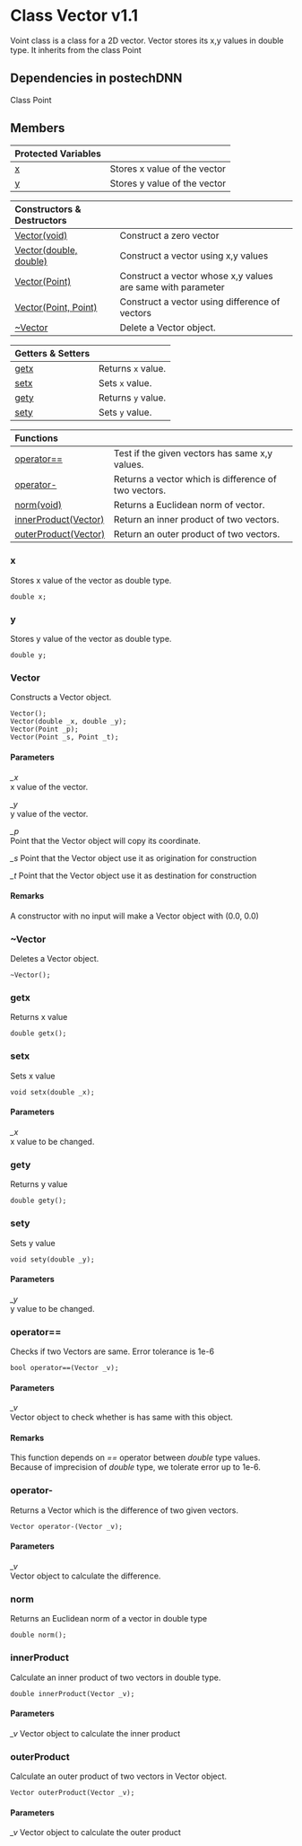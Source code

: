 # Class Vector v1.1

Voint class is a class for a 2D vector. Vector stores its x,y values in double type. It inherits from the class Point

## Dependencies in postechDNN
Class Point

## Members
|Protected Variables||
|:---|:---|
|[x](#x)|Stores x value of the vector|
|[y](#y)|Stores y value of the vector|

|Constructors & Destructors||
|:---|:---|
|[Vector(void)](#vector)|Construct a zero vector|
|[Vector(double, double)](#vector-1)|Construct a vector using x,y values|
|[Vector(Point)](#vector-2)|Construct a vector whose x,y values are same with parameter|
|[Vector(Point, Point)](#vector-3)|Construct a vector using difference of vectors|
|[~Vector](#vector-4)|Delete a Vector object.|

|Getters & Setters||
|:---|:---|
|[getx](#getx)|Returns ```x``` value.|
|[setx](#setx)|Sets ```x``` value.|
|[gety](#gety)|Returns ```y``` value.|
|[sety](#sety)|Sets ```y``` value.|

|Functions||
|:---|:---|
|[operator==](#operator)|Test if the given vectors has same x,y values.|
|[operator-](#operator--1)|Returns a vector which is difference of two vectors.|
|[norm(void)](#norm)|Returns a Euclidean norm of vector.|
|[innerProduct(Vector)](#innerProduct)|Return an inner product of two vectors.|
|[outerProduct(Vector)](#outerProduct)|Return an outer product of two vectors.|

### x
Stores x value of the vector as double type.
```
double x;
```
### y
Stores y value of the vector as double type.
```
double y;
```
### Vector
Constructs a Vector object.
```
Vector();
Vector(double _x, double _y);
Vector(Point _p);
Vector(Point _s, Point _t);
```
#### Parameters
*_x*  
x value of the vector.  

*_y*  
y value of the vector.  

*_p*  
Point that the Vector object will copy its coordinate.

*_s*
Point that the Vector object use it as origination for construction

*_t*
Point that the Vector object use it as destination for construction

#### Remarks
A constructor with no input will make a Vector object with (0.0, 0.0)

### ~Vector
Deletes a Vector object.
```
~Vector();
```

### getx
Returns x value
```
double getx();
```

### setx
Sets x value
```
void setx(double _x);
```

#### Parameters
*_x*  
x value to be changed.

### gety
Returns y value
```
double gety();
```

### sety
Sets y value
```
void sety(double _y);
```

#### Parameters
*_y*  
y value to be changed.

### operator==
Checks if two Vectors are same. Error tolerance is 1e-6
```
bool operator==(Vector _v);
```

#### Parameters
*_v*  
Vector object to check whether is has same with this object.

#### Remarks
This function depends on *==* operator between *double* type values.
Because of imprecision of *double* type, we tolerate error up to 1e-6.

### operator-
Returns a Vector which is the difference of two given vectors.
```
Vector operator-(Vector _v);
```

#### Parameters
*_v*  
Vector object to calculate the difference.

### norm
Returns an Euclidean norm of a vector in double type
```
double norm();
```

### innerProduct
Calculate an inner product of two vectors in double type.
```
double innerProduct(Vector _v);
```

#### Parameters
*_v*
Vector object to calculate the inner product

### outerProduct
Calculate an outer product of two vectors in Vector object.
```
Vector outerProduct(Vector _v);
```

#### Parameters
*_v*
Vector object to calculate the outer product
